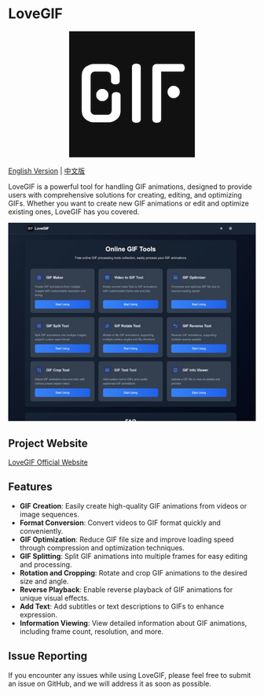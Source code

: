 # LoveGIF

<p align="center">
  <img src="logo.png" alt="lovegif">
</p>

[English Version](README.md) | [中文版](README_CN.md)

LoveGIF is a powerful tool for handling GIF animations, designed to provide users with comprehensive solutions for creating, editing, and optimizing GIFs. Whether you want to create new GIF animations or edit and optimize existing ones, LoveGIF has you covered.

<p align="center">
  <img src="page_index.jpeg" alt="lovegif">
</p>


## Project Website

[LoveGIF Official Website](https://www.lovegif.top/)

## Features

- **GIF Creation**: Easily create high-quality GIF animations from videos or image sequences.
- **Format Conversion**: Convert videos to GIF format quickly and conveniently.
- **GIF Optimization**: Reduce GIF file size and improve loading speed through compression and optimization techniques.
- **GIF Splitting**: Split GIF animations into multiple frames for easy editing and processing.
- **Rotation and Cropping**: Rotate and crop GIF animations to the desired size and angle.
- **Reverse Playback**: Enable reverse playback of GIF animations for unique visual effects.
- **Add Text**: Add subtitles or text descriptions to GIFs to enhance expression.
- **Information Viewing**: View detailed information about GIF animations, including frame count, resolution, and more.

## Issue Reporting

If you encounter any issues while using LoveGIF, please feel free to submit an issue on GitHub, and we will address it as soon as possible.